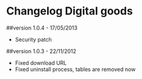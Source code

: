 Changelog Digital goods
=======================

##version 1.0.4 - 17/05/2013

* Security patch

##version 1.0.3 - 22/11/2012

* Fixed download URL
* Fixed uninstall process, tables are removed now
